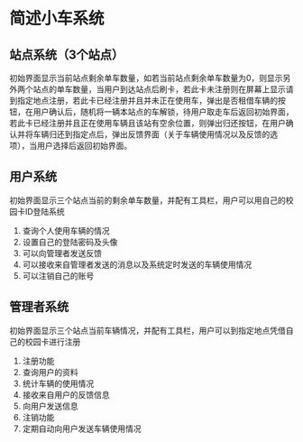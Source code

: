 # 简述小车系统

## 站点系统（3个站点）

初始界面显示当前站点剩余单车数量，如若当前站点剩余单车数量为0，则显示另外两个站点的单车数量，当用户到达站点后刷卡，若此卡未注册则在屏幕上显示请到指定地点注册，若此卡已经注册并且并未正在使用车，弹出是否租借车辆的按钮，在用户确认后，随机将一辆本站点的车解锁，待用户取走车后返回初始界面，若此卡已经注册并且正在使用车辆且该站有空余位置，则弹出归还按钮，在用户确认并将车辆归还到指定点后，弹出反馈界面（关于车辆使用情况以及反馈的选项），当用户选择后返回初始界面。

## 用户系统

初始界面显示三个站点当前的剩余单车数量，并配有工具栏，用户可以用自己的校园卡ID登陆系统

1. 查询个人使用车辆的情况
2. 设置自己的登陆密码及头像
3. 可以向管理者发送反馈
4. 可以接收来自管理者发送的消息以及系统定时发送的车辆使用情况
5. 可以注销自己的账号

## 管理者系统

初始界面显示三个站点当前车辆情况，并配有工具栏，用户可以到指定地点凭借自己的校园卡进行注册

1. 注册功能
2. 查询用户的资料
3. 统计车辆的使用情况
4. 接收来自用户的反馈信息
5. 向用户发送信息
6. 注销功能
7. 定期自动向用户发送车辆使用情况